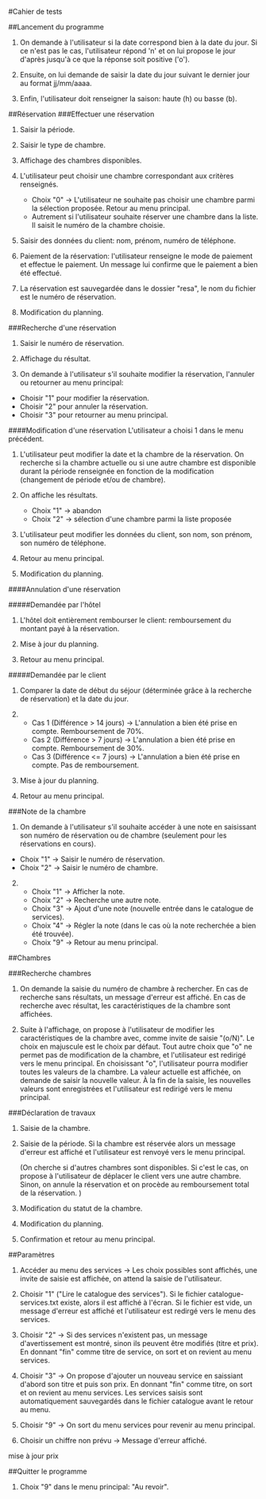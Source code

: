 #Cahier de tests

##Lancement du programme

1. On demande à l'utilisateur si la date correspond bien à la date du jour. Si ce n'est pas le cas, l'utilisateur répond 'n' et on lui propose le jour d'après jusqu'à ce que la réponse soit positive ('o').

2. Ensuite, on lui demande de saisir la date du jour suivant le dernier jour au format jj/mm/aaaa.

3. Enfin, l'utilisateur doit renseigner la saison: haute (h) ou basse (b).

##Réservation
###Effectuer une réservation

1. Saisir la période.

2. Saisir le type de chambre.

3. Affichage des chambres disponibles.

4. L'utilisateur peut choisir une chambre correspondant aux critères renseignés.
    * Choix "0" → L'utilisateur ne souhaite pas choisir une chambre parmi la sélection proposée. Retour au menu principal.
    * Autrement si l'utilisateur souhaite réserver une chambre dans la liste. Il saisit le numéro de la chambre choisie.

5. Saisir des données du client: nom, prénom, numéro de téléphone.

6. Paiement de la réservation: l'utilisateur renseigne le mode de paiement et effectue le paiement. Un message lui confirme que le paiement a bien été effectué.

7. La réservation est sauvegardée dans le dossier "resa", le nom du fichier est le numéro de réservation.

8. Modification du planning.

###Recherche d'une réservation

1. Saisir le numéro de réservation.

2. Affichage du résultat.

3. On demande à l'utilisateur s'il souhaite modifier la réservation, l'annuler ou retourner au menu principal:
 * Choisir "1" pour modifier la réservation.
 * Choisir "2" pour annuler la réservation.
 * Choisir "3" pour retourner au menu principal.

####Modification d'une réservation
L'utilisateur a choisi 1 dans le menu précédent.

 1. L'utilisateur peut modifier la date et la chambre de la réservation.
 On recherche si la chambre actuelle ou si une autre chambre est disponible durant la période renseignée en fonction de la modification (changement de période et/ou de chambre).

2. On affiche les résultats.

   * Choix "1" → abandon
   * Choix "2" → sélection d'une chambre parmi la liste proposée

3. L'utilisateur peut modifier les données du client, son nom, son prénom, son numéro de téléphone.

4. Retour au menu principal.

5. Modification du planning.

####Annulation d'une réservation

#####Demandée par l'hôtel

 1. L'hôtel doit entièrement rembourser le client: remboursement du montant payé à la réservation.

 2. Mise à jour du planning.

 3. Retour au menu principal.

#####Demandée par le client

 1. Comparer la date de début du séjour (déterminée grâce à la   recherche de réservation) et la date du jour.

 2.
    * Cas 1 (Différence > 14 jours) → L'annulation a bien été prise en compte. Remboursement de 70%.
    * Cas 2 (Différence > 7 jours) → L'annulation a bien été prise en compte. Remboursement de 30%.
    * Cas 3 (Différence <= 7 jours) → L'annulation a bien été prise en compte. Pas de remboursement.

 3. Mise à jour du planning.

 4. Retour au menu principal.


###Note de la chambre
 1. On demande à l'utilisateur s'il souhaite accéder à une note en saisissant son numéro de réservation ou de chambre (seulement pour les réservations en cours).
   * Choix "1" → Saisir le numéro de réservation.
   * Choix "2" → Saisir le numéro de chambre.

 2.
    * Choix "1" → Afficher la note.
    * Choix "2" → Recherche une autre note.
    * Choix "3" → Ajout d'une note (nouvelle entrée dans le catalogue de services).
    * Choix "4" → Régler la note (dans le cas où la note recherchée a bien été trouvée).
    * Choix "9" → Retour au menu principal.

##Chambres

###Recherche chambres

1. On demande la saisie du numéro de chambre à rechercher. En cas de recherche sans résultats, un message d'erreur est affiché. En cas de recherche avec résultat, les caractéristiques de la chambre sont affichées.

2. Suite à l'affichage, on propose à l'utilisateur de modifier les caractéristiques de la chambre avec, comme invite de saisie "(o/N)". Le choix en majuscule est le choix par défaut.
Tout autre choix que "o" ne permet pas de modification de la chambre, et l'utilisateur est redirigé vers le menu principal. En choisissant "o", l'utilisateur pourra modifier toutes les valeurs de la chambre. La valeur actuelle est affichée, on demande de saisir la nouvelle valeur. À la fin de la saisie, les nouvelles valeurs sont enregistrées et l'utilisateur est redirigé vers le menu principal.

###Déclaration de travaux

1. Saisie de la chambre.

2. Saisie de la période.
   Si la chambre est réservée alors un message d'erreur est affiché et l'utilisateur est renvoyé vers le menu principal.

   (On cherche si d'autres chambres sont disponibles. Si c'est le cas, on propose à l'utilisateur de déplacer le client vers une autre chambre. Sinon, on annule la réservation et on procède au remboursement total de la réservation. )

3. Modification du statut de la chambre.

4. Modification du planning.

5. Confirmation et retour au menu principal.


##Paramètres

1. Accéder au menu des services → Les choix possibles sont affichés, une invite de saisie est affichée, on attend la saisie de l'utilisateur.

2. Choisir "1" ("Lire le catalogue des services"). Si le fichier catalogue-services.txt existe, alors il est affiché à l'écran. Si le fichier est vide, un message d'erreur est affiché et l'utilisateur est redirgé vers le menu des services.

3. Choisir "2" → Si des services n'existent pas, un message d'avertissement est montré, sinon ils peuvent être modifiés (titre et prix). En donnant "fin" comme titre de service, on sort et on revient au menu services.

4. Choisir "3" → On propose d'ajouter un nouveau service en saissiant d'abord son titre et puis son prix. En donnant "fin" comme titre, on sort et on revient au menu services. Les services saisis sont automatiquement sauvegardés dans le fichier catalogue avant le retour au menu.

5. Choisir "9" → On sort du menu services pour revenir au menu principal.

6. Choisir un chiffre non prévu →  Message d'erreur affiché.

mise à jour prix


##Quitter le programme

1. Choix "9" dans le menu principal: "Au revoir".
